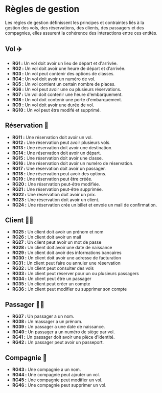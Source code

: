 # Règles de gestion

Les règles de gestion définissent les principes et contraintes liés à la gestion des vols, des réservations, des clients, des passagers et des compagnies,
elles assurent la cohérence des interactions entre ces entités. 

## Vol ✈️

- **RG1 :** Un vol doit avoir un lieu de départ et d'arrivée.
- **RG2 :** Un vol doit avoir une heure de départ et d'arrivée.
- **RG3 :** Un vol peut contenir des options de classes.
- **RG4 :** Un vol doit avoir un numéro de vol.
- **RG5 :** Un vol contient un certain nombre de places.
- **RG6 :** Un vol peut avoir une ou plusieurs réservations.
- **RG7 :** Un vol doit contenir une heure d'embarquement.
- **RG8 :** Un vol doit contenir une porte d'embarquement.
- **RG9 :** Un vol doit avoir une durée de vol.
- **RG10 :** Un vol peut être modifé et supprimé.

## Réservation 📅

- **RG11 :** Une réservation doit avoir un vol.
- **RG12 :** Une réservation peut avoir plusieurs vols.
- **RG13 :** Une réservation doit avoir une destination.
- **RG14 :** Une réservation doit avoir un départ.
- **RG15 :** Une réservation doit avoir une classe.
- **RG16 :** Une réservation doit avoir un numéro de réservation.
- **RG17 :** Une réservation doit avoir un passager.
- **RG18 :** Une réservation peut avoir des options.
- **RG19 :** Une réservation peut être créée.
- **RG20 :** Une réservation peut-être modifiée.
- **RG21 :** Une réservation peut-être supprimée.
- **RG22 :** Une réservation doit avoir un prix.
- **RG23 :** Une réservation doit avoir un client.
- **RG24 :** Une réservation crée un billet et envoie un mail de confirmation.

## Client 🧑‍💼

- **RG25 :** Un client doit avoir un prénom et nom
- **RG26 :** Un client doit avoir un mail
- **RG27 :** Un client peut avoir un mot de passe
- **RG28 :** Un client doit avoir une date de naissance
- **RG29 :** Un client doit avoir des informations bancaires
- **RG30 :** Un client doit avoir une adresse de facturation
- **RG31 :** Un client peut faire ou annuler une réservation
- **RG32 :** Un client peut consulter des vols
- **RG33 :** Un client peut réserver pour un ou plusieurs passagers
- **RG34 :** Un client peut être un passager
- **RG35 :** Un client peut créer un compte
- **RG36 :** Un client peut modifier ou supprimer son compte

## Passager 🚶‍♂️

- **RG37 :** Un passager a un nom.
- **RG38 :** Un massager a un prénom.
- **RG39 :** Un passager a une date de naissance.
- **RG40 :** Un passager a un numéro de siège par vol.
- **RG41 :** Un passager doit avoir une pièce d'identité.
- **RG42 :** Un passager peut avoir un passeport.

## Compagnie 🏢

- **RG43 :** Une compagnie a un nom.
- **RG44 :** Une compagnie peut ajouter un vol.
- **RG45 :** Une compagnie peut modifier un vol.
- **RG46 :** Une compagnie peut supprimer un vol.